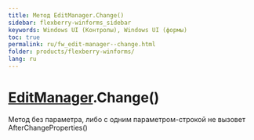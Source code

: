 ```yaml
---
title: Метод EditManager.Change()
sidebar: flexberry-winforms_sidebar
keywords: Windows UI (Контролы), Windows UI (формы)
toc: true
permalink: ru/fw_edit-manager--change.html
folder: products/flexberry-winforms/
lang: ru
---
```


# [EditManager](edit-manager.html).Change()

Метод без параметра, либо с одним параметром-строкой не вызовет AfterChangeProperties()
